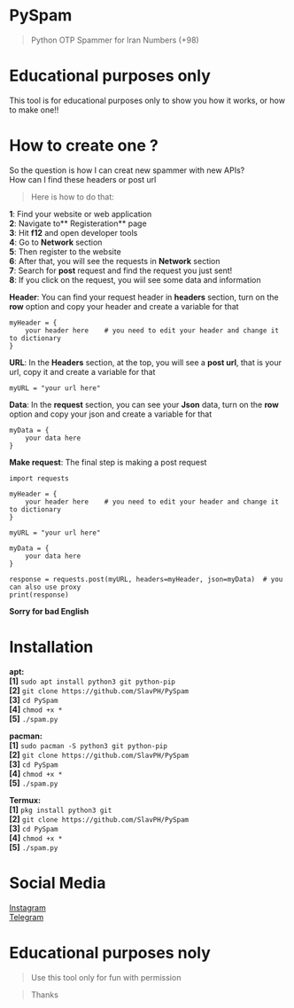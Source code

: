 # PySpam
>Python OTP Spammer for Iran Numbers (+98)

# Educational purposes only                  
This tool is for educational purposes only to show you how it works, or how to make one!!                           

# How to create one ?                                    
So the question is how I can creat new spammer with new APIs?                                       
How can I find these headers or post url                                              
>Here is how to do that:                                                   

**1**: Find your website or web application                                                       
**2**: Navigate to** Registeration** page                                                             
**3**: Hit **f12** and open developer tools                                      
**4**: Go to **Network** section                                               
**5**: Then register to the website                                                      
**6**: After that, you will see the requests in **Network** section                                                  
**7**: Search for **post** request and find the request you just sent!                                               
**8**: If you click on the request, you wiil see some data and information                                             

**Header**: You can find your request header in **headers** section, turn on the **row** option and copy your header and create a variable for that
```
myHeader = {
    your header here    # you need to edit your header and change it to dictionary
}
```

**URL**: In the **Headers** section, at the top, you will see a **post url**, that is your url, copy it and create a variable for that                     
```
myURL = "your url here"
```

**Data**: In the **request** section, you can see your **Json** data, turn on the **row** option and copy your json and create a variable for that
```
myData = {
    your data here
}
```

**Make request**: The final step is making a post request
```
import requests

myHeader = {
    your header here    # you need to edit your header and change it to dictionary
}

myURL = "your url here"

myData = {
    your data here
}

response = requests.post(myURL, headers=myHeader, json=myData)  # you can also use proxy
print(response)
```
**Sorry for bad English**


# Installation
**apt:**                                  
**[1]** `sudo apt install python3 git python-pip`                               
**[2]** `git clone https://github.com/SlavPH/PySpam`                             
**[3]** `cd PySpam`               
**[4]** `chmod +x *`                  
**[5]** `./spam.py`                                            

**pacman:**                             
**[1]** `sudo pacman -S python3 git python-pip`                               
**[2]** `git clone https://github.com/SlavPH/PySpam`                             
**[3]** `cd PySpam`               
**[4]** `chmod +x *`                  
**[5]** `./spam.py`                                            
                            

**Termux:**                    
**[1]** `pkg install python3 git`                               
**[2]** `git clone https://github.com/SlavPH/PySpam`                             
**[3]** `cd PySpam`               
**[4]** `chmod +x *`                  
**[5]** `./spam.py`                                            


# Social Media
[Instagram](https://instagram.com/theslavph)                                                
[Telegram](https://telegram.me/theslavph)

# Educational purposes noly                 
> Use this tool only for fun with permission                  



> Thanks 

